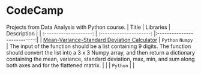 # CodeCamp
Projects from Data Analysis with Python course.
|      Title      |      Libraries    |  Description                |
| :--------------------:      | :---------------------:      |:---------------------------:|
| [Mean-Variance-Standard Deviation Calculator]() | `Python` `Numpy`  | The input of the function should be a list containing 9 digits. The function should convert the list into a 3 x 3 Numpy array, and then return a dictionary containing the mean, variance, standard deviation, max, min, and sum along both axes and for the flattened matrix.  |
| []() | `Python` |  |
